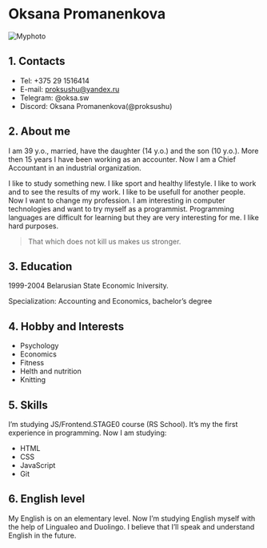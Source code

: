 # Oksana Promanenkova
![Myphoto](https://disk.yandex.by/i/IV-nb_Tkh95YGw)
## 1. Contacts

* Tel: +375 29 1516414
* E-mail: proksushu@yandex.ru
* Telegram: @oksa.sw
* Discord: Oksana Promanenkova(@proksushu)

## 2. About me

I am 39 y.o., married, have the daughter (14 y.o.) and the son (10 y.o.). More then 15 years I have been working as an accounter. Now I am a Chief Accountant in an industrial organization.

I like to study something new. I like sport and healthy lifestyle. I like to work and to see the results of my work. I like to be usefull for another people. Now I want to change my profession. I am interesting in computer technologies and want to try myself as a programmist. Programming languages are difficult for learning but they are very interesting for me. I like hard purposes.
> That which does not kill us makes us stronger.

## 3. Education

1999-2004 Belarusian State Economic Iniversity.

Specialization: Accounting and Economics, bachelor’s degree

## 4. Hobby and Interests

* Psychology
* Economics
* Fitness
* Helth and nutrition
* Knitting

## 5. Skills

I’m studying JS/Frontend.STAGE0 course (RS School). It’s my the first experience in programming. Now I am studying:

* HTML
* CSS
* JavaScript
* Git

## 6. English level

My English is on an elementary level. Now I’m studying English myself with the help of Lingualeo and Duolingo. I believe that I’ll speak and understand English in the future.